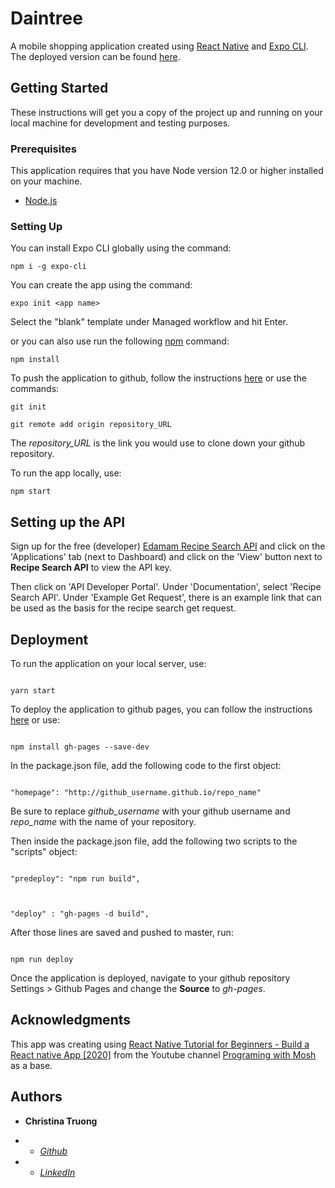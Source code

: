 # Daintree

A mobile shopping application created using [React Native](https://reactnative.dev/) and [Expo CLI](https://docs.expo.io/workflow/expo-cli/). The deployed version can be found [here](<[https://christinaqtruong.github.io/Daintree](https://christinaqtruong.github.io/Daintree)>).

## Getting Started

These instructions will get you a copy of the project up and running on your local machine for development and testing purposes.

### Prerequisites

This application requires that you have Node version 12.0 or higher installed on your machine.

- [Node.js](<[https://nodejs.org/en/](https://nodejs.org/en/)>)

### Setting Up

You can install Expo CLI globally using the command:

```
npm i -g expo-cli
```

You can create the app using the command:

```
expo init <app name>
```

Select the "blank" template under Managed workflow and hit Enter.

or you can also use run the following [npm](https://www.npmjs.com/) command:

```
npm install
```

To push the application to github, follow the instructions [here](https://docs.github.com/en/free-pro-team@latest/github/importing-your-projects-to-github/adding-an-existing-project-to-github-using-the-command-line) or use the commands:

```
git init

git remote add origin repository_URL
```

The _repository_URL_ is the link you would use to clone down your github repository.

To run the app locally, use:

```
npm start
```

## Setting up the API

Sign up for the free (developer) [Edamam Recipe Search API](https://developer.edamam.com/edamam-recipe-api) and click on the 'Applications' tab (next to Dashboard) and click on the 'View' button next to **Recipe Search API** to view the API key.

Then click on 'API Developer Portal'. Under 'Documentation', select 'Recipe Search API'. Under 'Example Get Request', there is an example link that can be used as the basis for the recipe search get request.

## Deployment

To run the application on your local server, use:

```

yarn start

```

To deploy the application to github pages, you can follow the instructions [here](https://blog.usejournal.com/how-to-deploy-your-react-app-into-github-pages-b2c96292b18e) or use:

```

npm install gh-pages --save-dev

```

In the package.json file, add the following code to the first object:

```

"homepage": "http://github_username.github.io/repo_name"

```

Be sure to replace _github_username_ with your github username and _repo_name_ with the name of your repository.

Then inside the package.json file, add the following two scripts to the "scripts" object:

```

"predeploy": "npm run build",



"deploy" : "gh-pages -d build",

```

After those lines are saved and pushed to master, run:

```

npm run deploy

```

Once the application is deployed, navigate to your github repository Settings > Github Pages and change the **Source** to _gh-pages_.

## Acknowledgments

This app was creating using [React Native Tutorial for Beginners - Build a React native App [2020]](https://www.youtube.com/watch?v=0-S5a0eXPoc) from the Youtube channel [Programing with Mosh](<[https://www.youtube.com/channel/UClb90NQQcskPUGDIXsQEz5Q](https://www.youtube.com/channel/UCWv7vMbMWH4-V0ZXdmDpPBA)>) as a base.

## Authors

- **Christina Truong**

- - [_Github_ ](github.com/christinaqtruong)

- - [_LinkedIn_ ](linkedin.com/in/christinaqtruong)
